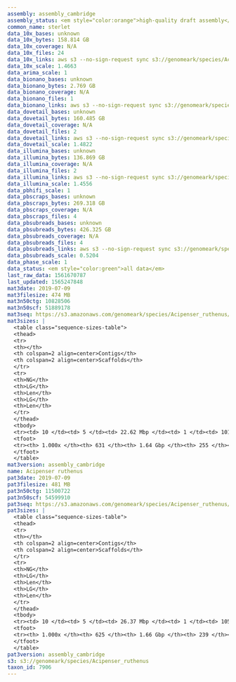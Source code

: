 ```yaml
---
assembly: assembly_cambridge
assembly_status: <em style="color:orange">high-quality draft assembly</em>
common_name: sterlet
data_10x_bases: unknown
data_10x_bytes: 158.814 GB
data_10x_coverage: N/A
data_10x_files: 24
data_10x_links: aws s3 --no-sign-request sync s3://genomeark/species/Acipenser_ruthenus/fAciRut3/genomic_data/10x/ .<br>
data_10x_scale: 1.4663
data_arima_scale: 1
data_bionano_bases: unknown
data_bionano_bytes: 2.769 GB
data_bionano_coverage: N/A
data_bionano_files: 1
data_bionano_links: aws s3 --no-sign-request sync s3://genomeark/species/Acipenser_ruthenus/fAciRut3/genomic_data/bionano/ .<br>
data_dovetail_bases: unknown
data_dovetail_bytes: 160.485 GB
data_dovetail_coverage: N/A
data_dovetail_files: 2
data_dovetail_links: aws s3 --no-sign-request sync s3://genomeark/species/Acipenser_ruthenus/fAciRut3/genomic_data/dovetail/ .<br>
data_dovetail_scale: 1.4822
data_illumina_bases: unknown
data_illumina_bytes: 136.869 GB
data_illumina_coverage: N/A
data_illumina_files: 2
data_illumina_links: aws s3 --no-sign-request sync s3://genomeark/species/Acipenser_ruthenus/fAciRut2/genomic_data/illumina/ .<br>aws s3 --no-sign-request sync s3://genomeark/species/Acipenser_ruthenus/fAciRut1/genomic_data/illumina/ .<br>
data_illumina_scale: 1.4556
data_pbhifi_scale: 1
data_pbscraps_bases: unknown
data_pbscraps_bytes: 269.318 GB
data_pbscraps_coverage: N/A
data_pbscraps_files: 4
data_pbsubreads_bases: unknown
data_pbsubreads_bytes: 426.325 GB
data_pbsubreads_coverage: N/A
data_pbsubreads_files: 4
data_pbsubreads_links: aws s3 --no-sign-request sync s3://genomeark/species/Acipenser_ruthenus/fAciRut3/genomic_data/pacbio/ . --exclude "*scraps.bam* --exclude "*ccs.bam*"<br>
data_pbsubreads_scale: 0.5204
data_phase_scale: 1
data_status: <em style="color:green">all data</em>
last_raw_data: 1561670787
last_updated: 1565247848
mat3date: 2019-07-09
mat3filesize: 474 MB
mat3n50ctg: 10828506
mat3n50scf: 51889178
mat3seq: https://s3.amazonaws.com/genomeark/species/Acipenser_ruthenus/fAciRut3/assembly_cambridge/fAciRut3.mat.asm.20190709.fasta.gz
mat3sizes: |
  <table class="sequence-sizes-table">
  <thead>
  <tr>
  <th></th>
  <th colspan=2 align=center>Contigs</th>
  <th colspan=2 align=center>Scaffolds</th>
  </tr>
  <tr>
  <th>NG</th>
  <th>LG</th>
  <th>Len</th>
  <th>LG</th>
  <th>Len</th>
  </tr>
  </thead>
  <tbody>
  <tr><td> 10 </td><td> 5 </td><td> 22.62 Mbp </td><td> 1 </td><td> 101.81 Mbp </td></tr>  <tr><td> 20 </td><td> 13 </td><td> 20.03 Mbp </td><td> 3 </td><td> 97.81 Mbp </td></tr>  <tr><td> 30 </td><td> 22 </td><td> 15.87 Mbp </td><td> 4 </td><td> 83.70 Mbp </td></tr>  <tr><td> 40 </td><td> 33 </td><td> 12.96 Mbp </td><td> 6 </td><td> 80.04 Mbp </td></tr>  <tr style="background-color:#cccccc;"><td> 50 </td><td> 47 </td><td style="background-color:#88ff88;"> 10.83 Mbp </td><td> 9 </td><td style="background-color:#88ff88;"> 51.89 Mbp </td></tr>  <tr><td> 60 </td><td> 64 </td><td> 8.19 Mbp </td><td> 13 </td><td> 39.01 Mbp </td></tr>  <tr><td> 70 </td><td> 89 </td><td> 5.35 Mbp </td><td> 17 </td><td> 32.89 Mbp </td></tr>  <tr><td> 80 </td><td> 127 </td><td> 3.45 Mbp </td><td> 23 </td><td> 14.59 Mbp </td></tr>  <tr><td> 90 </td><td> 194 </td><td> 1.62 Mbp </td><td> 41 </td><td> 5.10 Mbp </td></tr>  <tr><td> 100 </td><td> 630 </td><td> 8.99 Kbp </td><td> 254 </td><td> 14.14 Kbp </td></tr>  </tbody>
  <tfoot>
  <tr><th> 1.000x </th><th> 631 </th><th> 1.64 Gbp </th><th> 255 </th><th> 1.64 Gbp </th></tr>
  </tfoot>
  </table>
mat3version: assembly_cambridge
name: Acipenser ruthenus
pat3date: 2019-07-09
pat3filesize: 481 MB
pat3n50ctg: 11500722
pat3n50scf: 54599910
pat3seq: https://s3.amazonaws.com/genomeark/species/Acipenser_ruthenus/fAciRut3/assembly_cambridge/fAciRut3.pat.asm.20190709.fasta.gz
pat3sizes: |
  <table class="sequence-sizes-table">
  <thead>
  <tr>
  <th></th>
  <th colspan=2 align=center>Contigs</th>
  <th colspan=2 align=center>Scaffolds</th>
  </tr>
  <tr>
  <th>NG</th>
  <th>LG</th>
  <th>Len</th>
  <th>LG</th>
  <th>Len</th>
  </tr>
  </thead>
  <tbody>
  <tr><td> 10 </td><td> 5 </td><td> 26.37 Mbp </td><td> 1 </td><td> 105.03 Mbp </td></tr>  <tr><td> 20 </td><td> 12 </td><td> 21.82 Mbp </td><td> 2 </td><td> 104.95 Mbp </td></tr>  <tr><td> 30 </td><td> 20 </td><td> 16.58 Mbp </td><td> 4 </td><td> 85.26 Mbp </td></tr>  <tr><td> 40 </td><td> 31 </td><td> 14.23 Mbp </td><td> 7 </td><td> 65.74 Mbp </td></tr>  <tr style="background-color:#cccccc;"><td> 50 </td><td> 44 </td><td style="background-color:#88ff88;"> 11.50 Mbp </td><td> 9 </td><td style="background-color:#88ff88;"> 54.60 Mbp </td></tr>  <tr><td> 60 </td><td> 60 </td><td> 8.88 Mbp </td><td> 13 </td><td> 35.68 Mbp </td></tr>  <tr><td> 70 </td><td> 82 </td><td> 5.76 Mbp </td><td> 18 </td><td> 31.51 Mbp </td></tr>  <tr><td> 80 </td><td> 119 </td><td> 3.43 Mbp </td><td> 26 </td><td> 15.52 Mbp </td></tr>  <tr><td> 90 </td><td> 192 </td><td> 1.53 Mbp </td><td> 43 </td><td> 5.85 Mbp </td></tr>  <tr><td> 100 </td><td> 624 </td><td> 851  bp </td><td> 238 </td><td> 16.39 Kbp </td></tr>  </tbody>
  <tfoot>
  <tr><th> 1.000x </th><th> 625 </th><th> 1.66 Gbp </th><th> 239 </th><th> 1.66 Gbp </th></tr>
  </tfoot>
  </table>
pat3version: assembly_cambridge
s3: s3://genomeark/species/Acipenser_ruthenus
taxon_id: 7906
---
```

